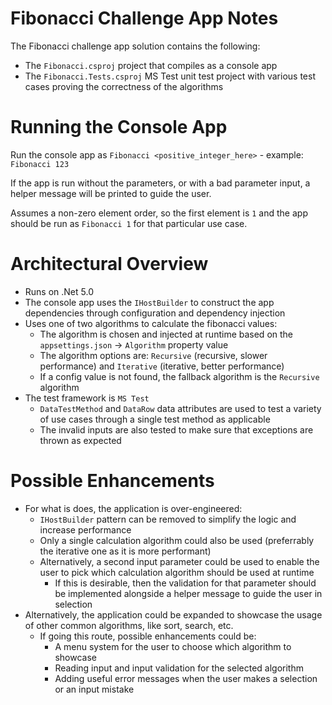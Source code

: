 # Fibonacci Challenge App Notes

The Fibonacci challenge app solution contains the following:
- The `Fibonacci.csproj` project that compiles as a console app
- The `Fibonacci.Tests.csproj` MS Test unit test project with various test cases proving the correctness of the algorithms

# Running the Console App

Run the console app as `Fibonacci <positive_integer_here>` - example: `Fibonacci 123`

If the app is run without the parameters, or with a bad parameter input, a helper message will be printed to guide the user.

Assumes a non-zero element order, so the first element is `1` and the app should be run as `Fibonacci 1` for that particular use case.

# Architectural Overview

- Runs on .Net 5.0
- The console app uses the `IHostBuilder` to construct the app dependencies through configuration and dependency injection
- Uses one of two algorithms to calculate the fibonacci values:
  - The algorithm is chosen and injected at runtime based on the `appsettings.json` -> `Algorithm` property value
  - The algorithm options are: `Recursive` (recursive, slower performance) and `Iterative` (iterative, better performance)
  - If a config value is not found, the fallback algorithm is the `Recursive` algorithm
- The test framework is `MS Test`
  - `DataTestMethod` and `DataRow` data attributes are used to test a variety of use cases through a single test method as applicable
  - The invalid inputs are also tested to make sure that exceptions are thrown as expected

# Possible Enhancements
- For what is does, the application is over-engineered:
  - `IHostBuilder` pattern can be removed to simplify the logic and increase performance
  - Only a single calculation algorithm could also be used (preferrably the iterative one as it is more performant)
  - Alternatively, a second input parameter could be used to enable the user to pick which calculation algorithm should be used at runtime
    - If this is desirable, then the validation for that parameter should be implemented alongside a helper message to guide the user in selection
- Alternatively, the application could be expanded to showcase the usage of other common algorithms, like sort, search, etc.
  - If going this route, possible enhancements could be:
    - A menu system for the user to choose which algorithm to showcase
    - Reading input and input validation for the selected algorithm
    - Adding useful error messages when the user makes a selection or an input mistake
